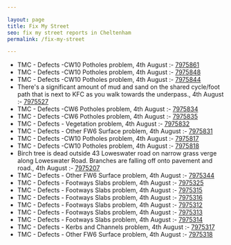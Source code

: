 ```yaml
---

layout: page
title: Fix My Street
seo: fix my street reports in Cheltenham
permalink: /fix-my-street

---
```


<!-- fix_marker starts -->

- TMC - Defects -CW10 Potholes problem, 4th August :- [7975861](https://www.fixmystreet.com/report/7975861)
- TMC - Defects -CW10 Potholes problem, 4th August :- [7975848](https://www.fixmystreet.com/report/7975848)
- TMC - Defects -CW10 Potholes problem, 4th August :- [7975844](https://www.fixmystreet.com/report/7975844)
- There's a significant amount of mud and sand on the shared cycle/foot path that is next to KFC as you walk towards the underpass., 4th August :- [7975527](https://www.fixmystreet.com/report/7975527)
- TMC - Defects -CW6 Potholes  problem, 4th August :- [7975834](https://www.fixmystreet.com/report/7975834)
- TMC - Defects -CW6 Potholes  problem, 4th August :- [7975835](https://www.fixmystreet.com/report/7975835)
- TMC - Defects - Vegetation problem, 4th August :- [7975832](https://www.fixmystreet.com/report/7975832)
- TMC - Defects - Other FW6  Surface problem, 4th August :- [7975831](https://www.fixmystreet.com/report/7975831)
- TMC - Defects -CW10 Potholes problem, 4th August :- [7975817](https://www.fixmystreet.com/report/7975817)
- TMC - Defects -CW10 Potholes problem, 4th August :- [7975818](https://www.fixmystreet.com/report/7975818)
- Birch tree is dead outside 43 Loweswater road on narrow grass verge along Loweswater Road. Branches are falling off onto pavement and road., 4th August :- [7975207](https://www.fixmystreet.com/report/7975207)
- TMC - Defects - Other FW6  Surface problem, 4th August :- [7975344](https://www.fixmystreet.com/report/7975344)
- TMC - Defects - Footways Slabs problem, 4th August :- [7975325](https://www.fixmystreet.com/report/7975325)
- TMC - Defects - Footways Slabs problem, 4th August :- [7975315](https://www.fixmystreet.com/report/7975315)
- TMC - Defects - Footways Slabs problem, 4th August :- [7975316](https://www.fixmystreet.com/report/7975316)
- TMC - Defects - Footways Slabs problem, 4th August :- [7975312](https://www.fixmystreet.com/report/7975312)
- TMC - Defects - Footways Slabs problem, 4th August :- [7975313](https://www.fixmystreet.com/report/7975313)
- TMC - Defects - Footways Slabs problem, 4th August :- [7975314](https://www.fixmystreet.com/report/7975314)
- TMC - Defects - Kerbs and Channels problem, 4th August :- [7975317](https://www.fixmystreet.com/report/7975317)
- TMC - Defects - Other FW6  Surface problem, 4th August :- [7975318](https://www.fixmystreet.com/report/7975318)

<!-- fix_marker ends -->